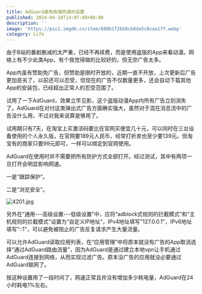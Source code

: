 ```yaml
---
title: AdGuard避免拖慢网速的设置
published: 2024-04-18T14:07:00+08:00
description: ''
image: 'https://pic1.imgdb.cn/item/680b1f2b58cb8da5c8caa17f.webp'
category: Life
---
```

由于B站的番剧删减的太严重，已经不再续费，而是使用盗版的App来看动漫。网络上有不少此类App，有个我觉得做的比较好的，但无奈广告太多。

App内虽有赞助免广告，但赞助是限时开放的，近期一直不开放，上次更新后广告更加恶劣了，以前还可以忍受，但现在的广告不仅数量更多，还会自动下载其他App的安装包，已经超出正常人的忍受范围了。

试用了一下AdGuard，效果立竿见影，这个盗版动漫App内所有广告立刻消失了。AdGuard在对付这类弹出式广告方面确实强大，虽然对于混在消息流中的广告没什么用，不过对我来说算是够用了。

试用期只有7天，在淘宝上买激活码要比在官网买便宜几十元，可以同时在三台设备使用的个人永久版，在官网要189元人民币，经常打折卖也至少要139元。但淘宝有的商家只要99元即可，一样可以绑定到官网使用。

AdGuard在使用时并不需要把所有防护方式全部打开。经过测试，其中有两项一旦打开会明显影响网速。

一是“跟踪保护”。

二是“浏览安全”。

<!--![](https://ucarecdn.com/91a4e11a-a056-46d1-85bd-1e2d6b94d18b/4201.webp)-->
![4201.jpg](https://img.ksmoe.eu.org/v2/WckH6Ok.jpeg)

另外在“通用---高级设置---低级设置”中，应将“adblock式规则的拦截模式”和“主机规则的拦截模式”设置为“自定义IP地址”，IPv4地址填写"127.0.0.1"，IPv6地址填写"::1"，可以避免被阻止的广告反复请求产生大量流量。

可以允许AdGuard读取应用列表，在“应用管理”中将原本就没有广告的App取消选择“通过AdGuard路由流量”，因为AdGuard是通过建立本地vpn让手机通过AdGuard连接到网络，从而实现过滤广告。原本没广告的应用就没必要通过AdGuard联网了。

按这种设置用了一段时间了，网速正常且并没有增加多少耗电量，AdGuard在24小时耗电1%左右。
